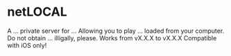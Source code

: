 # netLOCAL
A ... private server for ... Allowing you to play ... loaded from your computer. Do not obtain ... illigally, please. Works from vX.X.X to vX.X.X Compatible with iOS only! 
